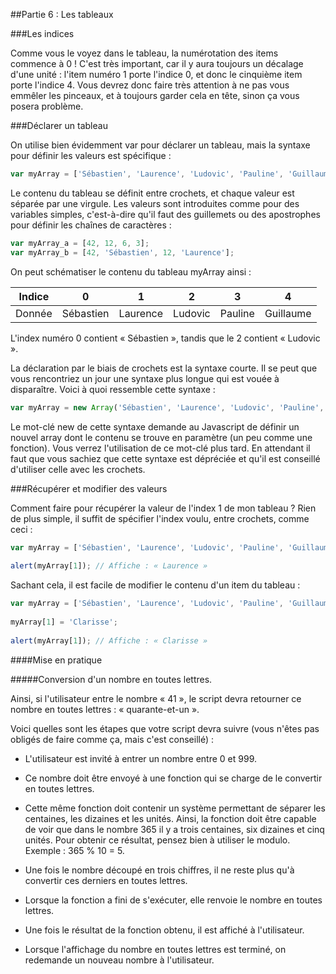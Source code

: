 ##Partie 6 : Les tableaux

###Les indices

Comme vous le voyez dans le tableau, la numérotation des items commence à 0 ! C'est très important, car il y aura toujours un décalage d'une unité : l'item numéro 1 porte l'indice 0, et donc le cinquième item porte l'indice 4. Vous devrez donc faire très attention à ne pas vous emmêler les pinceaux, et à toujours garder cela en tête, sinon ça vous posera problème.

###Déclarer un tableau

On utilise bien évidemment var pour déclarer un tableau, mais la syntaxe pour définir les valeurs est spécifique :

```javascript
var myArray = ['Sébastien', 'Laurence', 'Ludovic', 'Pauline', 'Guillaume'];
```

Le contenu du tableau se définit entre crochets, et chaque valeur est séparée par une virgule. Les valeurs sont introduites comme pour des variables simples, c'est-à-dire qu'il faut des guillemets ou des apostrophes pour définir les chaînes de caractères :

```javascript
var myArray_a = [42, 12, 6, 3];
var myArray_b = [42, 'Sébastien', 12, 'Laurence'];
```

On peut schématiser le contenu du tableau myArray ainsi :

| Indice | 0 | 1 | 2 | 3 | 4 |
|--------|---|---|---|---|---|
| Donnée | Sébastien | Laurence | Ludovic | Pauline | Guillaume |

L'index numéro 0 contient « Sébastien », tandis que le 2 contient « Ludovic ».

La déclaration par le biais de crochets est la syntaxe courte. Il se peut que vous rencontriez un jour une syntaxe plus longue qui est vouée à disparaître. Voici à quoi ressemble cette syntaxe :

```javascript
var myArray = new Array('Sébastien', 'Laurence', 'Ludovic', 'Pauline', 'Guillaume');
```

Le mot-clé new de cette syntaxe demande au Javascript de définir un nouvel array dont le contenu se trouve en paramètre (un peu comme une fonction). Vous verrez l'utilisation de ce mot-clé plus tard. En attendant il faut que vous sachiez que cette syntaxe est dépréciée et qu'il est conseillé d'utiliser celle avec les crochets.

###Récupérer et modifier des valeurs

Comment faire pour récupérer la valeur de l'index 1 de mon tableau ? Rien de plus simple, il suffit de spécifier l'index voulu, entre crochets, comme ceci :

```javascript
var myArray = ['Sébastien', 'Laurence', 'Ludovic', 'Pauline', 'Guillaume'];
 
alert(myArray[1]); // Affiche : « Laurence »
```

Sachant cela, il est facile de modifier le contenu d'un item du tableau :

```javascript
var myArray = ['Sébastien', 'Laurence', 'Ludovic', 'Pauline', 'Guillaume'];
 
myArray[1] = 'Clarisse';
 
alert(myArray[1]); // Affiche : « Clarisse »
```

####Mise en pratique

#####Conversion d'un nombre en toutes lettres.

Ainsi, si l'utilisateur entre le nombre « 41 », le script devra retourner ce nombre en toutes lettres : « quarante-et-un ».

Voici quelles sont les étapes que votre script devra suivre (vous n'êtes pas obligés de faire comme ça, mais c'est conseillé) :

* L'utilisateur est invité à entrer un nombre entre 0 et 999.

* Ce nombre doit être envoyé à une fonction qui se charge de le convertir en toutes lettres.

* Cette même fonction doit contenir un système permettant de séparer les centaines, les dizaines et les unités. Ainsi, la fonction doit être capable de voir que dans le nombre 365 il y a trois centaines, six dizaines et cinq unités. Pour obtenir ce résultat, pensez bien à utiliser le modulo. Exemple : 365 % 10 = 5.

* Une fois le nombre découpé en trois chiffres, il ne reste plus qu'à convertir ces derniers en toutes lettres.

* Lorsque la fonction a fini de s'exécuter, elle renvoie le nombre en toutes lettres.

* Une fois le résultat de la fonction obtenu, il est affiché à l'utilisateur.

* Lorsque l'affichage du nombre en toutes lettres est terminé, on redemande un nouveau nombre à l'utilisateur.